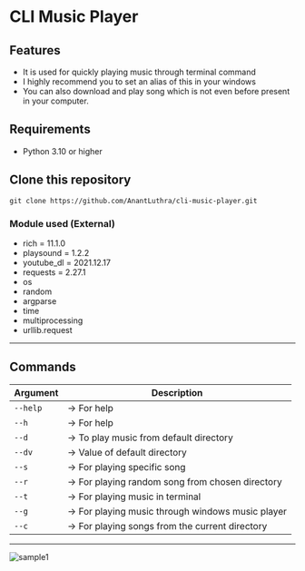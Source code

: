 # CLI Music Player

## Features
- It is used for quickly playing music through terminal command
- I highly recommend you to set an alias of this in your windows 
- You can also download and play song which is not even before present in your computer.

## Requirements 
- Python 3.10 or higher

## Clone this repository

```git clone https://github.com/AnantLuthra/cli-music-player.git```

### Module used (External)
- rich = 11.1.0
- playsound = 1.2.2
- youtube_dl = 2021.12.17
- requests = 2.27.1
- os
- random
- argparse
- time
- multiprocessing
- urllib.request

---

## Commands

|Argument |      Description                                     |
| ------- |--------------------------------------------------    |
| `--help`| ->  For help                                         | 
| `--h`   | ->  For help                                         |  
| `--d`   | ->  To play music from default directory             | 
| `--dv`  | ->  Value of default directory                       | 
| `--s`   | ->  For playing specific song                        | 
| `--r`   | ->  For playing random song from chosen directory    | 
| `--t`   | ->  For playing music in terminal                    | 
| `--g`   | ->  For playing music through windows music player   | 
| `--c`   | ->  For playing songs from the current directory     |

---

![sample1](https://github.com/AnantLuthra/cli-music-player/assets/1.png)
